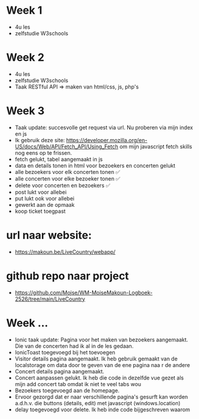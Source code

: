 # Week 1
- 4u les
- zelfstudie W3schools

# Week 2
- 4u les
- zelfstudie W3schools
- Taak RESTful API => maken van html/css, js, php's

# Week 3 
- Taak update: succesvolle get request via url. Nu proberen via mijn index en js
- Ik gebruik deze site: https://developer.mozilla.org/en-US/docs/Web/API/Fetch_API/Using_Fetch om mijn javascript fetch skills nog eens op te frissen. 
- fetch gelukt, tabel aangemaakt in js
- data en details tonen in html voor bezoekers en concerten gelukt
- alle bezoekers voor elk concerten tonen ✅
- alle concerten voor elke bezoeker tonen ✅
- delete voor concerten en bezoekers ✅
- post lukt voor allebei
- put lukt ook voor allebei
- gewerkt aan de opmaak
- koop ticket toegpast

# url naar website:
- https://makoun.be/LiveCountry/webapp/

# github repo naar project
- https://github.com/Mojse/WM-MoiseMakoun-Logboek-2526/tree/main/LiveCountry

# Week ...
- Ionic taak update: Pagina voor het maken van bezoekers aangemaakt. Die van de concerten had ik al in de les gedaan.
- IonicToast toegevoegd bij het toevoegen
- Visitor details pagina aangemaakt. Ik heb gebruik gemaakt van de localstorage om data door te geven van de ene pagina naa r de andere
- Concert details pagina aangemaakt. 
- Concert aanpassen gelukt. Ik heb die code in dezelfde vue gezet als mijn add concert tab omdat ik niet te veel tabs wou
- Bezoekers toegevoegd aan de homepage. 
- Ervoor gezorgd dat er naar verschillende pagina's gesurft kan worden a.d.h.v. die buttons (details, edit) met javascript (windows.location) 
- delay toegevoegd voor delete. Ik heb inde code bijgeschreven waarom